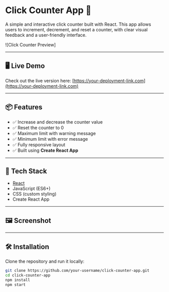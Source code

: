 # Click Counter App 🚀

A simple and interactive click counter built with React. This app allows users to increment, decrement, and reset a counter, with clear visual feedback and a user-friendly interface.

![Click Counter Preview]

---

## 🖥️ Live Demo

Check out the live version here: [https://your-deployment-link.com](https://your-deployment-link.com)

---

## 📦 Features

- ✅ Increase and decrease the counter value
- ✅ Reset the counter to 0
- ✅ Maximum limit with warning message
- ✅ Minimum limit with error message
- ✅ Fully responsive layout
- ✅ Built using **Create React App**

---

## 🔧 Tech Stack

- [React](https://reactjs.org/)
- JavaScript (ES6+)
- CSS (custom styling)
- Create React App

---

## 🖼️ Screenshot

---

## 🛠️ Installation

Clone the repository and run it locally:

```bash
git clone https://github.com/your-username/click-counter-app.git
cd click-counter-app
npm install
npm start
